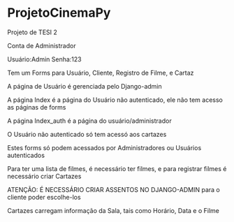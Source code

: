 # ProjetoCinemaPy
Projeto de TESI 2

Conta de Administrador

Usuário:Admin
Senha:123

Tem um Forms para Usuário, Cliente, Registro de Filme, e Cartaz

A página de Usuário é gerenciada pelo Django-admin

A página Index é a página do Usuário não autenticado, ele não tem acesso as páginas de forms

A página Index_auth é a página do usuário/administrador

O Usuário não autenticado só tem acessó aos cartazes

Estes forms só podem acessados por Administradores ou Usuários autenticados

Para ter uma lista de filmes, é necessário ter filmes, e para registrar filmes é necessário criar Cartazes

ATENÇÃO: É NECESSÁRIO CRIAR ASSENTOS NO DJANGO-ADMIN para o cliente poder escolhe-los

Cartazes carregam informação da Sala, tais como Horário, Data e o Filme
